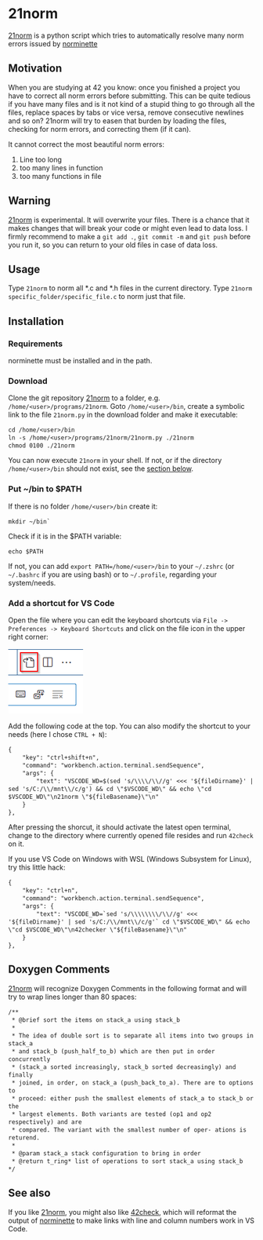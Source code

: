 21norm
=======

[21norm](http://github.com/baschni/21norm) is a python script which tries to automatically resolve many norm errors issued by [norminette](https://github.com/42School/norminette)

## Motivation

When you are studying at 42 you know: once you finished a project you have to correct all norm errors before submitting. This can be quite tedious if you have many files and is it not kind of a stupid thing to go through all the files, replace spaces by tabs or vice versa, remove consecutive newlines and so on?
21norm will try to easen that burden by loading the files, checking for norm errors, and correcting them (if it can).

It cannot correct the most beautiful norm errors:
1. Line too long
2. too many lines in function
3. too many functions in file

## Warning

[21norm](http://github.com/baschni/21norm) is experimental. It will overwrite your files. There is a chance that it makes changes that will break your code or might even lead to data loss.
I firmly recommend to make a `git add .`, `git commit -m` and `git push` before you run it, so you can return to your old files in case of data loss.

## Usage

Type `21norm` to norm all *.c and *.h files in the current directory. Type `21norm specific_folder/specific_file.c` to norm just that file.

## Installation

### Requirements

norminette must be installed and in the path.

### Download

Clone the git repository [21norm](http://github.com/baschni/21norm) to a folder, e.g. `/home/<user>/programs/21norm`. Goto `/home/<user>/bin`, create a  symbolic link to the file `21norm.py` in the download folder and make it executable:

```
cd /home/<user>/bin
ln -s /home/<user>/programs/21norm/21norm.py ./21norm
chmod 0100 ./21norm
```

You can now execute `21norm` in your shell. If not, or if the directory `/home/<user>/bin` should not exist, see the [section below](#put-bin-to-path).

### Put ~/bin to $PATH

If there is no folder `/home/<user>/bin` create it:
```
mkdir ~/bin`
```
Check if it is  in the $PATH variable:
```
echo $PATH
```
If not, you can add `export PATH=/home/<user>/bin` to your `~/.zshrc` (or `~/.bashrc` if you are using bash) or to `~/.profile`, regarding your system/needs.

### Add a shortcut for VS Code

Open the file where you can edit the keyboard shortcuts via `File -> Preferences -> Keyboard Shortcuts` and click on the file icon in the upper right corner:

![Button to open Keyboard Shorcuts file in VS Code](README/VSCode_Edit_Keyboard_Shortcuts_File.png)

Add the following code at the top. You can also modify the shortcut to your needs (here I chose `CTRL + N`):
```
{
	"key": "ctrl+shift+n",
	"command": "workbench.action.terminal.sendSequence",
	"args": {
		"text": "VSCODE_WD=$(sed 's/\\\\/\\//g' <<< '${fileDirname}' | sed 's/C:/\\/mnt\\/c/g') && cd \"$VSCODE_WD\" && echo \"cd $VSCODE_WD\"\n21norm \"${fileBasename}\"\n"
	}
},
```
After pressing the shorcut, it should activate the latest open terminal, change to the directory where currently opened file resides and run `42check` on it.

If you use VS Code on Windows with WSL (Windows Subsystem for Linux), try this little hack:
```
{
	"key": "ctrl+n",
	"command": "workbench.action.terminal.sendSequence",
	"args": {
		"text": "VSCODE_WD=`sed 's/\\\\\\\\/\\//g' <<< '${fileDirname}' | sed 's/C:/\\/mnt\\/c/g'` cd \"$VSCODE_WD\" && echo \"cd $VSCODE_WD\"\n42checker \"${fileBasename}\"\n"
	}
},
```

## Doxygen Comments
[21norm](http://github.com/baschni/21norm) will recognize Doxygen Comments in the following format and will try to wrap lines longer than 80 spaces:
```
/**
 * @brief sort the items on stack_a using stack_b
 * 
 * The idea of double sort is to separate all items into two groups in stack_a
 * and stack_b (push_half_to_b) which are then put in order concurrently
 * (stack_a sorted increasingly, stack_b sorted decreasingly) and finally
 * joined, in order, on stack_a (push_back_to_a). There are to options to
 * proceed: either push the smallest elements of stack_a to stack_b or the
 * largest elements. Both variants are tested (op1 and op2 respectively) and are
 * compared. The variant with the smallest number of oper- ations is returend.
 * 
 * @param stack_a stack configuration to bring in order
 * @return t_ring* list of operations to sort stack_a using stack_b
*/
```

## See also

If you like [21norm](http://github.com/baschni/21norm), you might also like [42check](http://github.com/baschni/42check), which will reformat the output of [norminette](https://github.com/42School/norminette) to make links with line and column numbers work in VS Code.